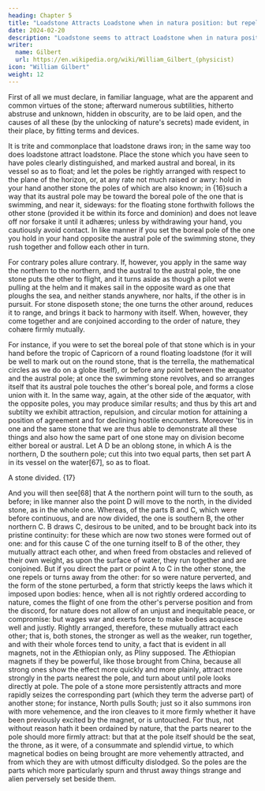```yaml
---
heading: Chapter 5
title: "Loadstone Attracts Loadstone when in natura position: but repels it when in a contrary one"
date: 2024-02-20
description: "Loadstone seems to attract Loadstone when in natura position: but repels it when in a contrary one, and brings it back to order."
writer:
  name: Gilbert
  url: https://en.wikipedia.org/wiki/William_Gilbert_(physicist)
icon: "William Gilbert"
weight: 12
---
```





First of all we must declare, in familiar language, what are the apparent and common virtues of the stone; afterward numerous subtilities, hitherto abstruse and unknown, hidden in obscurity, are to be laid open, and the causes of all these (by the unlocking of nature's secrets) made evident, in their place, by fitting terms and devices. 

It is trite and commonplace that loadstone draws iron; in the same way too does loadstone attract loadstone. Place the stone which you have seen to have poles clearly distinguished, and marked austral and boreal, in its vessel so as to float; and let the poles be rightly arranged with respect to the plane of the horizon, or, at any rate not much raised or awry: hold in your hand another stone the poles of which are also known; in {16}such a way that its austral pole may be toward the boreal pole of the one that is swimming, and near it, sideways: for the floating stone forthwith follows the other stone (provided it be within its force and dominion) and does not leave off nor forsake it until it adhæres; unless by withdrawing your hand, you cautiously avoid contact. In like manner if you set the boreal pole of the one you hold in your hand opposite the austral pole of the swimming stone, they rush together and follow each other in turn. 

For contrary poles allure contrary. If, however, you apply in the same way the northern to the northern, and the austral to the austral pole, the one stone puts the other to flight, and it turns aside as though a pilot were pulling at the helm and it makes sail in the opposite ward as one that ploughs the sea, and neither stands anywhere, nor halts, if the other is in pursuit. For stone disposeth stone; the one turns the other around, reduces it to range, and brings it back to harmony with itself. When, however, they come together and are conjoined according to the order of nature, they cohære firmly mutually. 

For instance, if you were to set the boreal pole of that stone which is in your hand before the tropic of Capricorn of a round floating loadstone (for it will be well to mark out on the round stone, that is the terrella, the mathematical circles as we do on a globe itself), or before any point between the æquator and the austral pole; at once the swimming stone revolves, and so arranges itself that its austral pole touches the other's boreal pole, and forms a close union with it. In the same way, again, at the other side of the æquator, with the opposite poles, you may produce similar results; and thus by this art and subtilty we exhibit attraction, repulsion, and circular motion for attaining a position of agreement and for declining hostile encounters. Moreover 'tis in one and the same stone that we are thus able to demonstrate all these things and also how the same part of one stone may on division become either boreal or austral. Let A D be an oblong stone, in which A is the northern, D the southern pole; cut this into two equal parts, then set part A in its vessel on the water[67], so as to float.

A stone divided.
{17}

And you will then see[68] that A the northern point will turn to the south, as before; in like manner also the point D will move to the north, in the divided stone, as in the whole one. Whereas, of the parts B and C, which were before continuous, and are now divided, the one is southern B, the other northern C. B draws C, desirous to be united, and to be brought back into its pristine continuity: for these which are now two stones were formed out of one: and for this cause C of the one turning itself to B of the other, they mutually attract each other, and when freed from obstacles and relieved of their own weight, as upon the surface of water, they run together and are conjoined. But if you direct the part or point A to C in the other stone, the one repels or turns away from the other: for so were nature perverted, and the form of the stone perturbed, a form that strictly keeps the laws which it imposed upon bodies: hence, when all is not rightly ordered according to nature, comes the flight of one from the other's perverse position and from the discord, for nature does not allow of an unjust and inequitable peace, or compromise: but wages war and exerts force to make bodies acquiesce well and justly. Rightly arranged, therefore, these mutually attract each other; that is, both stones, the stronger as well as the weaker, run together, and with their whole forces tend to unity, a fact that is evident in all magnets, not in the Æthiopian only, as Pliny supposed. The Æthiopian magnets if they be powerful, like those brought from China, because all strong ones show the effect more quickly and more plainly, attract more strongly in the parts nearest the pole, and turn about until pole looks directly at pole. The pole of a stone more persistently attracts and more rapidly seizes the corresponding part (which they term the adverse part) of another stone; for instance, North pulls South; just so it also summons iron with more vehemence, and the iron cleaves to it more firmly whether it have been previously excited by the magnet, or is untouched. For thus, not without reason hath it been ordained by nature, that the parts nearer to the pole should more firmly attract: but that at the pole itself should be the seat, the throne, as it were, of a consummate and splendid virtue, to which magnetical bodies on being brought are more vehemently attracted, and from which they are with utmost difficulty dislodged. So the poles are the parts which more particularly spurn and thrust away things strange and alien perversely set beside them.

